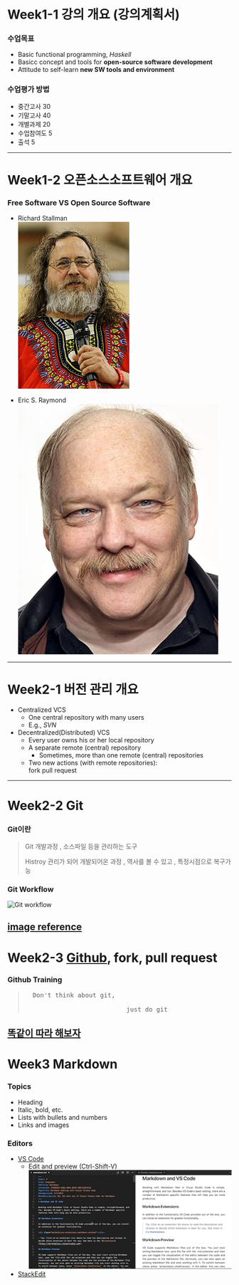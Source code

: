 # Week1-1 강의 개요 (강의계획서)

### 수업목표
* Basic functional programming, _Haskell_
* Basicc concept and tools for **open-source software development**
* Attitude to self-learn **new SW tools and environment**
 
### 수업평가 방법
* 중간고사 30
* 기말고사 40
* 개별과제 20
* 수업참여도 5
* 출석 5
---


# Week1-2 오픈소스소프트웨어 개요

### Free Software VS Open Source Software
* Richard Stallman  
  ![Ricahrd Stallman](./Richard_Stallman.jpg)  

* Eric S. Raymond  
  ![Eric S. Raymond](./Eric_S_Raymond.jpg)  
---


# Week2-1 버전 관리 개요

* Centralized VCS
    * One central repository with many users
    * E.g., _SVN_
* Decentralized(Distributed) VCS
    * Every user owns his or her local repository
    * A separate remote (central) repository
        * Sometimes, more than one remote (central) repositories
    * Two new actions (with remote repositories):  
    fork pull request
---


# Week2-2 Git

### Git이란 
> Git 개발과정 , 소스파일 등을 관리하는 도구
>
>Histroy 관리가 되어 개발되어온 과정 , 역사를 볼 수 있고 , 특정시점으로 복구가능

### Git Workflow
![Git workflow](https://techblog.woowahan.com/wp-content/uploads/img/2017-10-30/git-flow_overall_graph.png)

[image reference](https://techblog.woowahan.com/2553/)
---


# Week2-3 [Github], fork, pull request

### Github Training
><pre>  Don't think about git, 
>
>                            just do git </pre>

**[똑같이 따라 해보자](https://github.com/Taeung/git-training)**
---


# Week3     Markdown

### Topics
* Heading
* Italic, bold, etc.  
* Lists with bullets and numbers
* Links and images

### Editors
* [VS Code](https://code.visualstudio.com/docs/languages/markdown)
    *  Edit and preview (Ctrl-Shift-V)  
    ![ctrl-Shift-V](./VS_MD_preview.png)
* [StackEdit](https://stackedit.io)

[Github]: http://github.com
